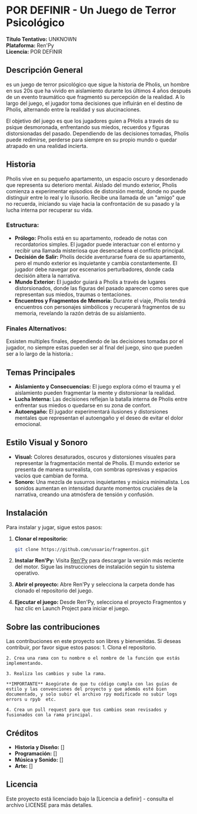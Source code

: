 
# POR DEFINIR - Un Juego de Terror Psicológico

**Título Tentativo:** UNKNOWN  
**Plataforma:** Ren'Py  
**Licencia:** POR DEFINIR

## Descripción General
es un juego de terror psicológico que sigue la historia de Pholis, un hombre en sus 20s que ha vivido en aislamiento durante los últimos 4 años después de un evento traumático que fragmentó su percepción de la realidad. A lo largo del juego, el jugador toma decisiones que influirán en el destino de Pholis, alternando entre la realidad y sus alucinaciones.

El objetivo del juego es que los jugadores guíen a PHolis a través de su psique desmoronada, enfrentando sus miedos, recuerdos y figuras distorsionadas del pasado. Dependiendo de las decisiones tomadas, Pholis puede redimirse, perderse para siempre en su propio mundo o quedar atrapado en una realidad incierta.

## Historia
Pholis vive en su pequeño apartamento, un espacio oscuro y desordenado que representa su deterioro mental. Aislado del mundo exterior, Pholis comienza a experimentar episodios de distorsión mental, donde no puede distinguir entre lo real y lo ilusorio. Recibe una llamada de un "amigo" que no recuerda, iniciando su viaje hacia la confrontación de su pasado y la lucha interna por recuperar su vida.

### Estructura:
- **Prólogo:** Pholis está en su apartamento, rodeado de notas con recordatorios simples. El jugador puede interactuar con el entorno y recibir una llamada misteriosa que desencadena el conflicto principal.
- **Decisión de Salir:** Pholis decide aventurarse fuera de su apartamento, pero el mundo exterior es inquietante y cambia constantemente. El jugador debe navegar por escenarios perturbadores, donde cada decisión altera la narrativa.
- **Mundo Exterior:** El jugador guiará a Pholis a través de lugares distorsionados, donde las figuras del pasado aparecen como seres que representan sus miedos, traumas o tentaciones.
- **Encuentros y Fragmentos de Memoria:** Durante el viaje, Pholis tendrá encuentros con personajes simbólicos y recuperará fragmentos de su memoria, revelando la razón detrás de su aislamiento.

### Finales Alternativos:
Exsisten multiples finales, dependiendo de las decisiones tomadas por el jugador, no siempre estas pueden ser al final del juego, sino que pueden ser a lo largo de la historia.:


## Temas Principales
- **Aislamiento y Consecuencias:** El juego explora cómo el trauma y el aislamiento pueden fragmentar la mente y distorsionar la realidad.
- **Lucha Interna:** Las decisiones reflejan la batalla interna de Pholis entre enfrentar sus miedos o quedarse en su zona de confort.
- **Autoengaño:** El jugador experimentará ilusiones y distorsiones mentales que representan el autoengaño y el deseo de evitar el dolor emocional.

## Estilo Visual y Sonoro
- **Visual:** Colores desaturados, oscuros y distorsiones visuales para representar la fragmentación mental de Pholis. El mundo exterior se presenta de manera surrealista, con sombras opresivas y espacios vacíos que cambian de forma.
- **Sonoro:** Una mezcla de susurros inquietantes y música minimalista. Los sonidos aumentan en intensidad durante momentos cruciales de la narrativa, creando una atmósfera de tensión y confusión.

## Instalación
Para instalar y jugar, sigue estos pasos:

1. **Clonar el repositorio:**
   ```bash
   git clone https://github.com/usuario/fragmentos.git
   ```

2. **Instalar Ren'Py:** Visita [Ren'Py](https://www.renpy.org/) para descargar la versión más reciente del motor. Sigue las instrucciones de instalación según tu sistema operativo.

3. **Abrir el proyecto:** Abre Ren'Py y selecciona la carpeta donde has clonado el repositorio del juego.

4. **Ejecutar el juego:** Desde Ren'Py, selecciona el proyecto Fragmentos y haz clic en Launch Project para iniciar el juego.

## Sobre las contribuciones

Las contribuciones en este proyecto son libres y bienvenidas. Si deseas contribuir, por favor sigue estos pasos:
    1. Clona el repositorio.

    2. Crea una rama con tu nombre o el nombre de la función que estás implementando.

    3. Realiza los cambios y sube la rama.

    **IMPORTANTE** Asegúrate de que tu código cumpla con las guías de estilo y las convenciones del proyecto y que además esté bien documentado, y solo subir el archivo rpy modificado no subir logs errors u rpyb  etc.
    
    4. Crea un pull request para que tus cambios sean revisados y fusionados con la rama principal.

## Créditos
- **Historia y Diseño:** []
- **Programación:** []
- **Música y Sonido:** []
- **Arte:** []

## Licencia
Este proyecto está licenciado bajo la [Licencia a definir] - consulta el archivo LICENSE para más detalles.